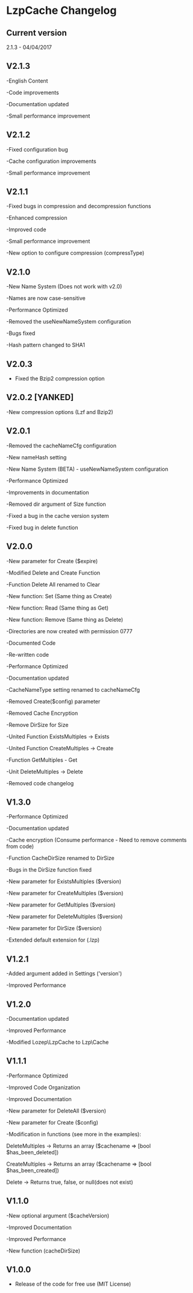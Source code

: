 # LzpCache Changelog

## Current version
2.1.3 - 04/04/2017

## V2.1.3
-English Content

-Code improvements

-Documentation updated

-Small performance improvement

## V2.1.2
-Fixed configuration bug

-Cache configuration improvements

-Small performance improvement

## V2.1.1
-Fixed bugs in compression and decompression functions

-Enhanced compression

-Improved code

-Small performance improvement

-New option to configure compression (compressType)

## V2.1.0
-New Name System (Does not work with v2.0)

-Names are now case-sensitive

-Performance Optimized

-Removed the useNewNameSystem configuration

-Bugs fixed

-Hash pattern changed to SHA1

## V2.0.3
- Fixed the Bzip2 compression option

## V2.0.2 [YANKED]
-New compression options (Lzf and Bzip2)

## V2.0.1
-Removed the cacheNameCfg configuration

-New nameHash setting

-New Name System (BETA) - useNewNameSystem configuration

-Performance Optimized

-Improvements in documentation

-Removed dir argument of Size function

-Fixed a bug in the cache version system

-Fixed bug in delete function

## V2.0.0
-New parameter for Create ($expire)

-Modified Delete and Create Function

-Function Delete All renamed to Clear

-New function: Set (Same thing as Create)

-New function: Read (Same thing as Get)

-New function: Remove (Same thing as Delete)

-Directories are now created with permission 0777

-Documented Code

-Re-written code

-Performance Optimized

-Documentation updated

-CacheNameType setting renamed to cacheNameCfg

-Removed Create($config) parameter

-Removed Cache Encryption

-Remove DirSize for Size

-United Function ExistsMultiples -> Exists

-United Function CreateMultiples -> Create

-Function GetMultiples - Get

-Unit DeleteMultiples -> Delete

-Removed code changelog

## V1.3.0
-Performance Optimized

-Documentation updated

-Cache encryption (Consume performance - Need to remove comments from code)

-Function CacheDirSize renamed to DirSize

-Bugs in the DirSize function fixed

-New parameter for ExistsMultiples ($version)

-New parameter for CreateMultiples ($version)

-New parameter for GetMultiples ($version)

-New parameter for DeleteMultiples ($version)

-New parameter for DirSize ($version)

-Extended default extension for (.lzp)

## V1.2.1
-Added argument added in Settings ('version')

-Improved Performance

## V1.2.0
-Documentation updated

-Improved Performance

-Modified Lozep\LzpCache to Lzp\Cache

## V1.1.1
-Performance Optimized

-Improved Code Organization

-Improved Documentation

-New parameter for DeleteAll ($version)

-New parameter for Create ($config)

-Modification in functions (see more in the examples):

DeleteMultiples -> Returns an array ($cachename => [bool $has_been_deleted])

CreateMultiples -> Returns an array ($cachename => [bool $has_been_created])

Delete -> Returns true, false, or null(does not exist)


## V1.1.0
-New optional argument ($cacheVersion)

-Improved Documentation

-Improved Performance

-New function (cacheDirSize)

## V1.0.0
- Release of the code for free use (MIT License)